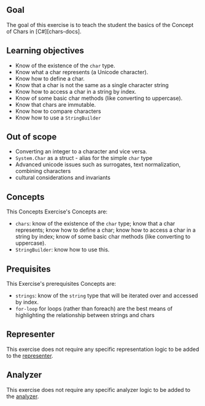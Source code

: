 ## Goal

The goal of this exercise is to teach the student the basics of the Concept of Chars in [C#][chars-docs].

## Learning objectives

- Know of the existence of the `char` type.
- Know what a char represents (a Unicode character).
- Know how to define a char.
- Know that a char is not the same as a single character string
- Know how to access a char in a string by index.
- Know of some basic char methods (like converting to uppercase).
- Know that chars are immutable.
- Know how to compare characters
- Know how to use a `StringBuilder`

## Out of scope

- Converting an integer to a character and vice versa.
- `System.Char` as a struct - alias for the simple `char` type
- Advanced unicode issues such as surrogates, text normalization, combining characters
- cultural considerations and invariants

## Concepts

This Concepts Exercise's Concepts are:

- `chars`: know of the existence of the `char` type; know that a char represents; know how to define a char; know how to access a char in a string by index; know of some basic char methods (like converting to uppercase).
- `StringBuilder`: know how to use this.

## Prequisites

This Exercise's prerequisites Concepts are:

- `strings`: know of the `string` type that will be iterated over and accessed by index.
- `for-loop` for loops (rather than foreach) are the best means of highlighting the relationship between strings and chars

## Representer

This exercise does not require any specific representation logic to be added to the [representer][representer].

## Analyzer

This exercise does not require any specific analyzer logic to be added to the [analyzer][analyzer].

[how-to-implement-a-concept-exercise]: https://github.com/exercism/v3/blob/master/docs/maintainers/generic-how-to-implement-a-concept-exercise.md
[implemented-exercises]: https://github.com/exercism/v3/tree/master/languages/csharp/exercises/concept/README.md#implemented-exercises
[reference]: https://github.com/exercism/v3/blob/master/languages/csharp/reference/README.md#reference-docs
[reference-char]: https://github.com/exercism/v3/blob/master/reference/types/char.md
[reference-example]: https://github.com/exercism/v3/blob/master/reference/types/string.md#implementations
[analyzer]: https://github.com/exercism/csharp-analyzer
[representer]: https://github.com/exercism/csharp-representer
[exercise-example]: https://github.com/exercism/v3/tree/master/languages/csharp/exercises/concept/numbers-floating-point
[design-example]: https://github.com/exercism/v3/blob/master/languages/csharp/exercises/concept/numbers/.meta/design.md
[config.json-example]: https://github.com/exercism/v3/blob/master/languages/csharp/exercises/concept/numbers/.meta/config.json
[concept-exercises]: https://github.com/exercism/v3/blob/master/docs/concept-exercises.md
